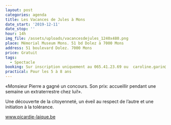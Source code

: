 ```yaml
---
layout: post
categories: agenda
title: Les Vacances de Jules à Mons
date_start: '2019-12-11'
date_stop: ''
hour: 14h
img_file: /assets/uploads/vacancesdejules_1240x480.png
place: Mémorial Museum Mons. 51 bd Dolez à 7000 Mons
address: 51 boulevard Dolez. 7000 Mons
price: Gratuit
tags:
  - Spectacle
booking: Sur inscription uniquement au 065.41.23.69 ou  caroline.garin@cpas.mons.be
practical: Pour les 5 à 8 ans
---
```

«Monsieur Pierre a gagné un concours.  Son prix: accueillir pendant une semaine un extraterrestre chez lui!». 

Une découverte de la citoyenneté, un éveil au respect de l’autre et une initiation à la tolérance.

www.picardie-laique.be
